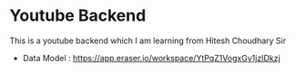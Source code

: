 # Youtube Backend

This is a youtube backend which I am learning from Hitesh Choudhary Sir

- Data Model : https://app.eraser.io/workspace/YtPqZ1VogxGy1jzIDkzj
